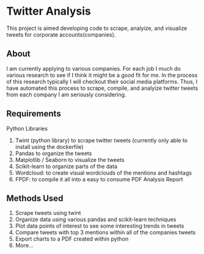 # Twitter Analysis

This project is aimed developing code to scrape, analyize, and visualize tweets for corporate accounts(companies).

## About

I am currently applying to various companies. For each job I much do various research to see if I think it might be a good fit for me. In the process of this research typically
I will checkout their social media platforms. Thus, I have automated this process to scrape, compile, and analyize twitter tweets from each company I am seriously considering.

## Requirements

Python Libraries

1. Twint (python library) to scrape twitter tweets (currently only able to install using the dockerfile)
2. Pandas to organize the tweets
3. Matplotlib / Seaborn to visualize the tweets
4. Scikit-learn to organize parts of the data
5. Wordcloud: to create visual wordclouds of the mentions and hashtags
6. FPDF: to compile it all into a easy to consume PDF Analysis Report

## Methods Used

1. Scrape tweets using twint
2. Organize data using various pandas and scikit-learn techniques
3. Plot data points of interest to see some interesting trends in tweets
4. Compare tweets with top 3 mentions within all of the companies tweets
5. Export charts to a PDF created within python
6. More...
